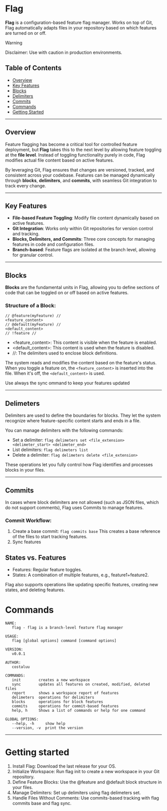 # Flag

**Flag** is a configuration-based feature flag manager. Works on top of Git, Flag automatically adapts files in your repository based on which features are turned on or off.

> [!WARNING]
> Disclaimer: Use with caution in production environments.

## Table of Contents

-   [Overview](#overview)
-   [Key Features](#key-features)
-   [Blocks](#blocks)
-   [Delimiters](#delimiters)
-   [Commits](#commits)
-   [Commands](#commands)
-   [Getting Started](#getting-started)

---

## Overview

Feature flagging has become a critical tool for controlled feature deployment, but **Flag** takes this to the next level by allowing feature toggling at the **file level**. Instead of toggling functionality purely in code, Flag modifies actual file content based on active features.

By leveraging Git, Flag ensures that changes are versioned, tracked, and consistent across your codebase. Features can be managed dynamically through **blocks**, **delimiters**, and **commits**, with seamless Git integration to track every change.

---

## Key Features

-   **File-based Feature Toggling**: Modify file content dynamically based on active features.
-   **Git Integration**: Works only within Git repositories for version control and tracking.
-   **Blocks, Delimiters, and Commits**: Three core concepts for managing features in code and configuration files.
-   **Branch-based**: Feature flags are isolated at the branch level, allowing for granular control.

---

## Blocks

**Blocks** are the fundamental units in Flag, allowing you to define sections of code that can be toggled on or off based on active features.

### Structure of a Block:

```plaintext
// @feature(myFeature) //
<feature_content>
// @default(myFeature) //
<default_content>
// !feature //
```

-   <feature_content>: This content is visible when the feature is enabled.
-   <default_content>: This content is used when the feature is disabled.
-   //: The delimiters used to enclose block definitions.

The system reads and modifies the content based on the feature's status. When you toggle a feature on, the `<feature_content>` is inserted into the file. When it's off, the `<default_content>` is used.

Use always the sync ommand to keep your features updated

---

## Delimeters

Delimiters are used to define the boundaries for blocks. They let the system recognize where feature-specific content starts and ends in a file.

You can manage delimiters with the following commands:

-   Set a delimiter: `flag delimeters set <file_extension> <delimeter_start> <delimeter_end>`
-   List delimiters: `flag delimeters list`
-   Delete a delimiter: `flag delimeters delete <file_extension>`

These operations let you fully control how Flag identifies and processes blocks in your files.

---

## Commits

In cases where block delimiters are not allowed (such as JSON files, which do not support comments), Flag uses Commits to manage features.

### Commit Workflow:

1. Create a base commit: `flag commits base`
   This creates a base reference of the files to start tracking features.
2. Sync features

## States vs. Features

-   Features: Regular feature toggles.
-   States: A combination of multiple features, e.g., feature1+feature2.

Flag also supports operations like updating specific features, creating new states, and deleting features.

# Commands

```
NAME:
   flag - flag is a branch-level feature flag manager

USAGE:
   flag [global options] command [command options]

VERSION:
   v0.0.1

AUTHOR:
   costaluu

COMMANDS:
   init        creates a new workspace
   sync        updates all features on created, modified, deleted files
   report      shows a workspace report of features
   delimeters  operations for delimiters
   blocks      operations for block features
   commits     operations for commit-based features
   help, h     Shows a list of commands or help for one command

GLOBAL OPTIONS:
   --help, -h     show help
   --version, -v  print the version
```

---

# Getting started

1. Install Flag: Download the last release for your OS.
2. Initialize Workspace: Run flag init to create a new workspace in your Git repository.
3. Define Feature Blocks: Use the @feature and @default block structure in your files.
4. Manage Delimiters: Set up delimiters using flag delimeters set.
5. Handle Files Without Comments: Use commits-based tracking with flag commits base and flag sync.
